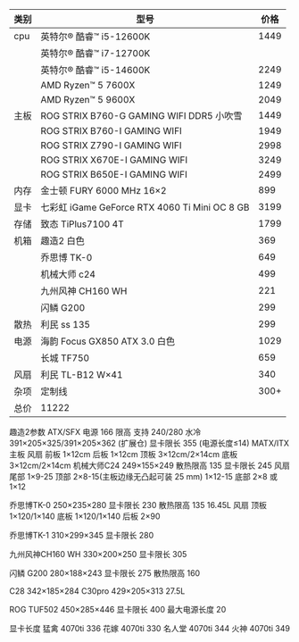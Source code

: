 
| 类别  | 型号                                         | 价格   |
| --- | ------------------------------------------ | ---- |
| cpu | 英特尔® 酷睿™ i5-12600K                         | 1449 |
|     | 英特尔® 酷睿™ i7-12700K                         |      |
|     | 英特尔® 酷睿™ i5-14600K                         | 2249 |
|     | AMD Ryzen™ 5 7600X                         | 1249 |
|     | AMD Ryzen™ 5 9600X                         | 2049 |
| 主板  | ROG STRIX B760-G GAMING WIFI DDR5 小吹雪      | 1449 |
|     | ROG STRIX B760-I GAMING WIFI               | 1949 |
|     | ROG STRIX Z790-I GAMING WIFI               | 2998 |
|     | ROG STRIX X670E-I GAMING WIFI              | 3249 |
|     | ROG STRIX B650E-I GAMING WIFI              | 2499 |
| 内存  | 金士顿 FURY 6000 MHz 16×2                     | 899  |
| 显卡  | 七彩虹 iGame GeForce RTX 4060 Ti Mini OC 8 GB | 3199 |
| 存储  | 致态 TiPlus7100 4T                           | 1799 |
| 机箱  | 趣造2 白色                                     | 369  |
|     | 乔思博 TK-0                                   | 649  |
|     | 机械大师 c24                                   | 499  |
|     | 九州风神 CH160 WH                              | 221  |
|     | 闪鳞 G200                                    | 299  |
| 散热  | 利民 ss 135                                  | 299  |
| 电源  | 海韵 Focus GX850 ATX 3.0 白色                  | 1029 |
|     | 长城 TF750                                   | 659  |
| 风扇  | 利民 TL-B12 W×41                             | 340  |
| 杂项  | 定制线                                        | 300+ |
| 总价  | 11222                                      |      |


趣造2参数
	ATX/SFX 电源
	166 限高
	支持 240/280 水冷
	391×205×325/391×205×362 (扩展仓)
	显卡限长 355 (电源长度≤14)
	MATX/ITX 主板
	风扇
		前板 1×12cm
		后板 1×12cm
		顶板 3×12cm/2×14cm
		底板 3×12cm/2×14cm
机械大师C24
	249×155×249
	散热限高 135
	显卡限长 245
	风扇
		尾部 1×9-25
		顶部 
			2×8-15(主板边缘无凸起可装 25 mm)
			1×12-15
		底部 2×8 或 1×12
	
乔思博TK-0
	250×235×280
	显卡限长 230
	散热限高 135
	16.45L
	风扇
		顶板 1×120/1×140
		底板 1×120/1×140
		后板 2×90
		
乔思博TK-1
	310×299×345
	显卡限长 280
	
九州风神CH160 WH
	330×200×250
	显卡限长 305
	
闪鳞 G200
	280×188×243
	显卡限长 275
	散热限高 160

C28
342×185×284
C30pro
429×205×313
27.5L

ROG TUF502
	450×285×446
	显卡限长 400
	最大电源长度 20

显卡长度
	猛禽
		4070ti 336
	花嫁
		4070ti 330
	名人堂
		4070ti 344
	火神
		4070ti 349